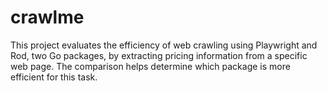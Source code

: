 # crawlme
This project evaluates the efficiency of web crawling using Playwright and Rod, two Go packages, by extracting pricing information from a specific web page. The comparison helps determine which package is more efficient for this task.
